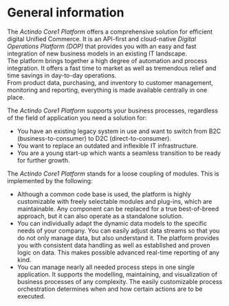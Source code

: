 # General information

The *Actindo Core1 Platform* offers a comprehensive solution for efficient digital Unified Commerce. It is an API-first and cloud-native *Digital Operations Platform (DOP)* that provides you with an easy and fast integration of new business models in an existing IT landscape.   
The platform brings together a high degree of automation and process integration. It offers a fast time to market as well as tremendous relief and time savings in day-to-day operations.   
From product data, purchasing, and inventory to customer management, monitoring and reporting, everything is made available centrally in one place. 

The *Actindo Core1 Platform* supports your business processes, regardless of the field of application you need a solution for:
- You have an existing legacy system in use and want to switch from B2C (business-to-consumer) to D2C (direct-to-consumer).
- You want to replace an outdated and inflexible IT infrastructure.
- You are a young start-up which wants a seamless transition to be ready for further growth.   
  
The *Actindo Core1 Platform* stands for a loose coupling of modules. This is implemented by the following:   
- Although a common code base is used, the platform is highly customizable with freely selectable modules and plug-ins, which are maintainable. Any component can be replaced for a true best-of-breed approach, but it can also operate as a standalone solution.   
- You can individually adapt the dynamic data models to the specific needs of your company. You can easily adjust data streams so that you do not only manage data, but also understand it. The platform provides you with consistent data handling as well as established and proven logic on data. This makes possible advanced real-time reporting of any kind.     
- You can manage nearly all needed process steps in one single application. It supports the modelling, maintaining, and visualization of business processes of any complexity. The easily customizable process orchestration determines when and how certain actions are to be executed.   


